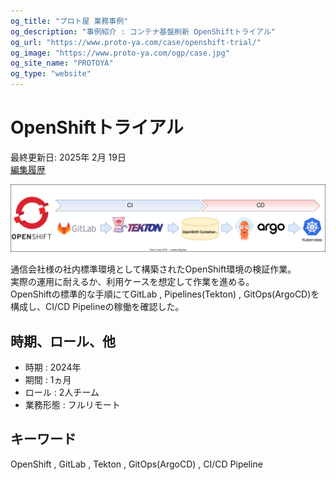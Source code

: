 ```yaml
---
og_title: "プロト屋 業務事例"
og_description: "事例紹介 : コンテナ基盤刷新 OpenShiftトライアル"
og_url: "https://www.proto-ya.com/case/openshift-trial/"
og_image: "https://www.proto-ya.com/ogp/case.jpg"
og_site_name: "PROTOYA"
og_type: "website"
---
```

# OpenShiftトライアル
<p class="update-date">最終更新日: 2025年 2月 19日</br>
<a class="update-date" target="_blank" href='https://github.com/proto-ya/protoya-mkdocs/commits/main/docs/case/openshift-trial.md'>編集履歴</a></p>

![](images/openshift-trial.drawio.svg)

通信会社様の社内標準環境として構築されたOpenShift環境の検証作業。  
実際の運用に耐えるか、利用ケースを想定して作業を進める。  
OpenShiftの標準的な手順にてGitLab , Pipelines(Tekton) , GitOps(ArgoCD)を構成し、CI/CD Pipelineの稼働を確認した。

## 時期、ロール、他

- 時期 : 2024年 
- 期間 : 1ヵ月
- ロール : 2人チーム
- 業務形態 : フルリモート

## キーワード

OpenShift , GitLab , Tekton , GitOps(ArgoCD) , CI/CD Pipeline
